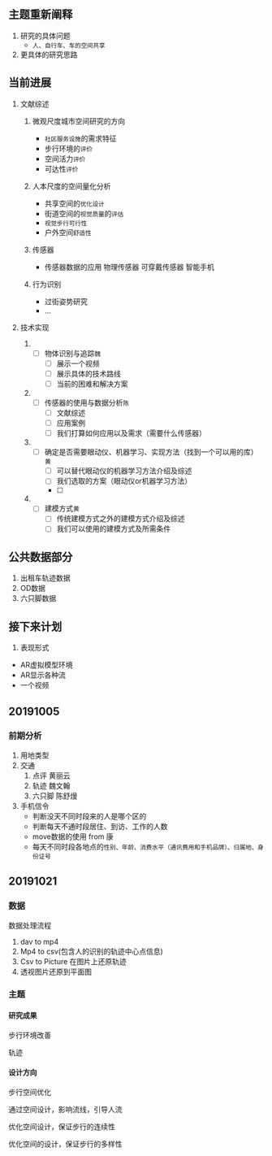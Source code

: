 ##  主题重新阐释

1. 研究的具体问题
   - `人、自行车、车的空间共享`
2. 更具体的研究思路

##  当前进展

1. 文献综述

   1. 微观尺度城市空间研究的方向	
      - `社区服务设施`的需求特征
      - 步行环境的`评价`
      - 空间活力`评价`
      - 可达性`评价`

   2. 人本尺度的空间量化分析
      - 共享空间的`优化设计`
      - 街道空间的`视觉质量`的`评估`
      - `视觉步行可行性`
      - 户外空间`舒适性`

   3. 传感器
      - 传感器数据的应用 物理传感器 可穿戴传感器 智能手机

   4. 行为识别
      - 过街姿势研究
      - ...

2. 技术实现

   1. - [ ] 物体识别与追踪`魏`
        - [ ]  展示一个视频
        - [ ] 展示具体的技术路线
        - [ ] 当前的困难和解决方案
   2. - [ ] 传感器的使用与数据分析`陈`
        - [ ] 文献综述
        - [ ]  应用案例
        - [ ] 我们打算如何应用以及需求（需要什么传感器）
   3. - [ ] 确定是否需要眼动仪、机器学习、实现方法（找到一个可以用的库） `黄`
        - [ ] 可以替代眼动仪的机器学习方法介绍及综述
        - [ ] 我们选取的方案（眼动仪or机器学习方法）
        - [ ] 
   4. - [ ] 建模方式`黄`
        - [ ] 传统建模方式之外的建模方式介绍及综述
        - [ ] 我们可以使用的建模方式及所需条件

## 公共数据部分

1. 出租车轨迹数据
2. OD数据
3. 六只脚数据

##  接下来计划

1. 表现形式

- AR虚拟模型环境
- AR显示各种流
- 一个视频

## 20191005

### 前期分析

1. 用地类型
2. 交通
   1. 点评 黄丽云
   2. 轨迹 魏文翰
   3. 六只脚 陈舒熳
3. 手机信令
   - 判断没天不同时段来的人是哪个区的
   - 判断每天不通时段居住、到访、工作的人数
   - move数据的使用 from 康
   - 每天不同时段各地点的`性别、年龄、消费水平（通讯费用和手机品牌）、归属地、身份证号`



## 20191021

### 数据

数据处理流程

1. dav to mp4 
2. Mp4 to csv(包含人的识别的轨迹中心点信息)
3. Csv to Picture   在图片上还原轨迹 
4. 透视图片还原到平面图     

### 主题

#### 研究成果

步行环境改善

轨迹



#### 设计方向

步行空间优化

通过空间设计，影响流线，引导人流 

优化空间设计，保证步行的连续性

优化空间的设计，保证步行的多样性